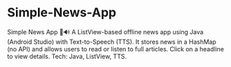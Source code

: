 # Simple-News-App
Simple News App 📰🔊 A ListView-based offline news app using Java (Android Studio) with Text-to-Speech (TTS). It stores news in a HashMap (no API) and allows users to read or listen to full articles. Click on a headline to view details. Tech: Java, ListView, TTS. 
